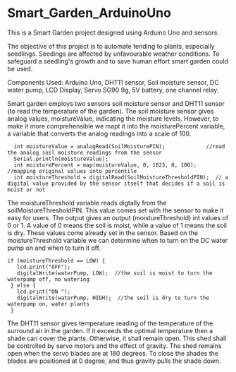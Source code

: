 # Smart_Garden_ArduinoUno
This is a Smart Garden project designed using Arduino Uno and sensors. 

The objective of this project is to automate tending to plants, especially seedlings. Seedings are affected by unfavourable weather conditions. To safeguard a seedling's growth and to save human effort smart garden could be used. 

Components Used: Arduino Uno, DHT11 sensor, Soil moisture sensor, DC water pump, LCD Display, Servo SG90 9g, 5V battery, one channel relay.


Smart garden employs two sensors soil moisture sensor and DHT11 sensor (to read the temperature of the garden). The soil moisture sensor gives analog values, moistureValue, indicating the moisture levels. However, to make it more comprehensible we mapt it into the moisturePercent variable, a variable that converts the analog readings into a scale of 100.
```
  int moistureValue = analogRead(SoilMoisturePIN);             //read the analog soil moisture readings from the sensor
  Serial.println(moistureValue);
  int moisturePercent = map(moistureValue, 0, 1023, 0, 100);       //mapping original values into percentile 
  int moistureThreshold = digitalRead(SoilMoistureThresholdPIN);  // a digital value provided by the sensor itself that decides if a soil is moist or not
 ``` 
 The moistureThreshold variable reads digtally from the soilMoistureThresholdPIN. This value comes set with the sensor to make it easy for users. The output gives an output (moistureThreshold) int values of 0 or 1. A value of 0 means the soil is moist, while a value of 1 means the soil is dry. These values come already set in the sensor. 
 Based on the moistureThreshold variable we can determine when to turn on the DC water pump on and when to turn it off.
 ```
if (moistureThreshold == LOW) {   
    lcd.print("OFF");
    digitalWrite(waterPump, LOW);  //the soil is moist to turn the waterpump off, no watering 
  } else {
    lcd.print("ON ");
    digitalWrite(waterPump, HIGH);  //the soil is dry to turn the waterpump on, water plants 
  }
```

The DHT11 sensor gives temperature reading of the temperature of the surround air in the garden. If it exceeds the optimal temperature then a shade can cover the plants. Otherwise, it shall remain open. This shed shall be controlled by servo motors and the effect of gravity. The shed remains open when the servo blades are at 180 degrees. To close the shades the blades are positioned at 0 degree, and thus gravity pulls the shade down.






